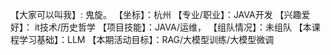 【大家可以叫我】: 鬼旋。 
【坐标】：杭州
【专业/职业】：JAVA开发
【兴趣爱好】： it技术/历史哲学
【项目技能】：JAVA/运维， 
【组队情况】：未组队 
【本课程学习基础】：LLM
【本期活动目标】：RAG/大模型训练/大模型微调
